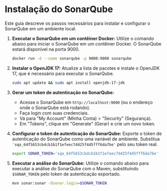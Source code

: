 # Instalação do SonarQube

Este guia descreve os passos necessários para instalar e configurar o SonarQube em um ambiente local.

1. **Executar o SonarQube em um contêiner Docker:**
    Utilize o comando abaixo para iniciar o SonarQube em um contêiner Docker. O SonarQube estará disponível na porta 9000.
    ```sh
    docker run -d --name sonarqube -p 9000:9000 sonarqube
    ```

2. **Instalar o OpenJDK 17:**
    Atualize a lista de pacotes e instale o OpenJDK 17, que é necessário para executar o SonarQube.
    ```sh
    sudo apt update && sudo apt install openjdk-17-jdk
    ```

3. **Gerar um token de autenticação no SonarQube:**
    - Acesse o SonarQube em `http://localhost:9000` (ou o endereço onde o SonarQube está rodando).
    - Faça login com suas credenciais.
    - Vá para "My Account" (Minha Conta) > "Security" (Segurança).
    - Em "Tokens", clique em "Generate" (Gerar) e crie um novo token.

4. **Configurar o token de autenticação do SonarQube:**
    Exporte o token de autenticação do SonarQube como uma variável de ambiente. Substitua `'sqa_64f5653cbdcb1b1f1efeec7d425f4d5fff6da7be'` pelo seu token real.
    ```sh
    export SONAR_TOKEN='sqa_64f5653cbdcb1b1f1efeec7d425f4d5fff6da7be'
    ```

5. **Executar a análise do SonarQube:**
    Utilize o comando abaixo para executar a análise do SonarQube com o Maven, substituindo `$SONAR_TOKEN` pelo token de autenticação exportado.
    ```sh
    mvn sonar:sonar -Dsonar.login=$SONAR_TOKEN
    ```

